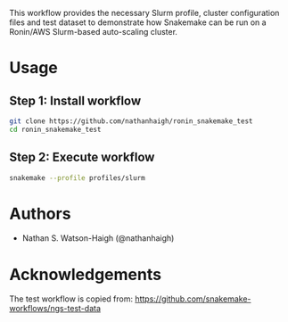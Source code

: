 This workflow provides the necessary Slurm profile, cluster configuration files and test dataset to demonstrate how Snakemake can be run on a Ronin/AWS Slurm-based auto-scaling cluster.

# Usage

## Step 1: Install workflow

```bash
git clone https://github.com/nathanhaigh/ronin_snakemake_test
cd ronin_snakemake_test
```

## Step 2: Execute workflow

```bash
snakemake --profile profiles/slurm
```

# Authors

* Nathan S. Watson-Haigh (@nathanhaigh)

# Acknowledgements

The test workflow is copied from: https://github.com/snakemake-workflows/ngs-test-data
